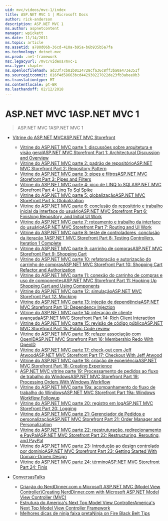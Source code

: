 ```yaml
---
uid: mvc/videos/mvc-1/index
title: ASP.NET MVC 1 | Microsoft Docs
author: rick-anderson
description: ASP.NET MVC 1
ms.author: aspnetcontent
manager: wpickett
ms.date: 11/14/2011
ms.topic: article
ms.assetid: a780d06b-36cd-410a-b95a-b6b935b5a7fa
ms.technology: dotnet-mvc
ms.prod: .net-framework
msc.legacyurl: /mvc/videos/mvc-1
msc.type: chapter
ms.openlocfilehash: ad33f7cb81b0124728cfa36c8ff3ba0a473e351f
ms.sourcegitcommit: 016f4d58663bcd442930227022de23fb3abee0b3
ms.translationtype: MT
ms.contentlocale: pt-BR
ms.lasthandoff: 02/12/2018
---
```

<a name="aspnet-mvc-1"></a><span data-ttu-id="5d8ca-103">ASP.NET MVC 1</span><span class="sxs-lookup"><span data-stu-id="5d8ca-103">ASP.NET MVC 1</span></span>
====================
> <span data-ttu-id="5d8ca-104">ASP.NET MVC 1</span><span class="sxs-lookup"><span data-stu-id="5d8ca-104">ASP.NET MVC 1</span></span>


- [<span data-ttu-id="5d8ca-105">Vitrine do ASP.NET MVC</span><span class="sxs-lookup"><span data-stu-id="5d8ca-105">ASP.NET MVC Storefront</span></span>](aspnet-mvc-storefront/index.md)

    - [<span data-ttu-id="5d8ca-106">Vitrine do ASP.NET MVC parte 1: discussões sobre arquitetura e visão geral</span><span class="sxs-lookup"><span data-stu-id="5d8ca-106">ASP.NET MVC Storefront Part 1: Architectural Discussion and Overview</span></span>](aspnet-mvc-storefront/aspnet-mvc-storefront-part-1-architectural-discussion-and-overview.md)
    - [<span data-ttu-id="5d8ca-107">Vitrine do ASP.NET MVC parte 2: padrão de repositório</span><span class="sxs-lookup"><span data-stu-id="5d8ca-107">ASP.NET MVC Storefront Part 2: Repository Pattern</span></span>](aspnet-mvc-storefront/aspnet-mvc-storefront-part-2-the-repository-pattern.md)
    - [<span data-ttu-id="5d8ca-108">Vitrine do ASP.NET MVC parte 3: pipes e filtros</span><span class="sxs-lookup"><span data-stu-id="5d8ca-108">ASP.NET MVC Storefront Part 3: Pipes and Filters</span></span>](aspnet-mvc-storefront/aspnet-mvc-storefront-part-3-pipes-and-filters.md)
    - [<span data-ttu-id="5d8ca-109">Vitrine do ASP.NET MVC parte 4: pico de LINQ to SQL</span><span class="sxs-lookup"><span data-stu-id="5d8ca-109">ASP.NET MVC Storefront Part 4: Linq To Sql Spike</span></span>](aspnet-mvc-storefront/aspnet-mvc-storefront-part-4-linq-to-sql-spike.md)
    - [<span data-ttu-id="5d8ca-110">Vitrine do ASP.NET MVC parte 5: globalização</span><span class="sxs-lookup"><span data-stu-id="5d8ca-110">ASP.NET MVC Storefront Part 5: Globalization</span></span>](aspnet-mvc-storefront/aspnet-mvc-storefront-part-5-globalization.md)
    - [<span data-ttu-id="5d8ca-111">Vitrine do ASP.NET MVC parte 6: conclusão do repositório e trabalho inicial da interface do usuário</span><span class="sxs-lookup"><span data-stu-id="5d8ca-111">ASP.NET MVC Storefront Part 6: Finishing Repository, and Initial UI Work</span></span>](aspnet-mvc-storefront/aspnet-mvc-storefront-part-6-finishing-the-repository-and-initial-ui-work.md)
    - [<span data-ttu-id="5d8ca-112">Vitrine do ASP.NET MVC parte 7: roteamento e trabalho da interface do usuário</span><span class="sxs-lookup"><span data-stu-id="5d8ca-112">ASP.NET MVC Storefront Part 7: Routing and UI Work</span></span>](aspnet-mvc-storefront/aspnet-mvc-storefront-part-7-routing-and-ui-work.md)
    - [<span data-ttu-id="5d8ca-113">Vitrine do ASP.NET MVC parte 8: teste de controladores, conclusão da iteração 1</span><span class="sxs-lookup"><span data-stu-id="5d8ca-113">ASP.NET MVC Storefront Part 8: Testing Controllers, Iteration 1 Complete</span></span>](aspnet-mvc-storefront/aspnet-mvc-storefront-part-8-testing-controllers-iteration-1-complete.md)
    - [<span data-ttu-id="5d8ca-114">Vitrine do ASP.NET MVC parte 9: carrinho de compras</span><span class="sxs-lookup"><span data-stu-id="5d8ca-114">ASP.NET MVC Storefront Part 9: Shopping Cart</span></span>](aspnet-mvc-storefront/aspnet-mvc-storefront-part-9-the-shopping-cart.md)
    - [<span data-ttu-id="5d8ca-115">Vitrine do ASP.NET MVC parte 10: refatoração e autorização do carrinho de compras</span><span class="sxs-lookup"><span data-stu-id="5d8ca-115">ASP.NET MVC Storefront Part 10: Shopping Cart Refactor and Authorization</span></span>](aspnet-mvc-storefront/aspnet-mvc-storefront-part-10-shopping-cart-refactor-and-authorization.md)
    - [<span data-ttu-id="5d8ca-116">Vitrine do ASP.NET MVC parte 11: conexão do carrinho de compras e uso de componentes</span><span class="sxs-lookup"><span data-stu-id="5d8ca-116">ASP.NET MVC Storefront Part 11: Hooking Up Shopping Cart and Using Components</span></span>](aspnet-mvc-storefront/aspnet-mvc-storefront-part-11-hooking-up-the-shopping-cart-and-using-components.md)
    - [<span data-ttu-id="5d8ca-117">Vitrine do ASP.NET MVC parte 12: simulação</span><span class="sxs-lookup"><span data-stu-id="5d8ca-117">ASP.NET MVC Storefront Part 12: Mocking</span></span>](aspnet-mvc-storefront/aspnet-mvc-storefront-part-12-mocking.md)
    - [<span data-ttu-id="5d8ca-118">Vitrine do ASP.NET MVC parte 13: injeção de dependência</span><span class="sxs-lookup"><span data-stu-id="5d8ca-118">ASP.NET MVC Storefront Part 13: Dependency Injection</span></span>](aspnet-mvc-storefront/aspnet-mvc-storefront-part-13-dependency-injection.md)
    - [<span data-ttu-id="5d8ca-119">Vitrine do ASP.NET MVC parte 14: interação de cliente avançada</span><span class="sxs-lookup"><span data-stu-id="5d8ca-119">ASP.NET MVC Storefront Part 14: Rich Client Interaction</span></span>](aspnet-mvc-storefront/aspnet-mvc-storefront-part-14-rich-client-interaction.md)
    - [<span data-ttu-id="5d8ca-120">Vitrine do ASP.NET MVC parte 15: revisão de código público</span><span class="sxs-lookup"><span data-stu-id="5d8ca-120">ASP.NET MVC Storefront Part 15: Public Code review</span></span>](aspnet-mvc-storefront/aspnet-mvc-storefront-part-15-public-code-review.md)
    - [<span data-ttu-id="5d8ca-121">Vitrine do ASP.NET MVC parte 16: refazer associação com OpenID</span><span class="sxs-lookup"><span data-stu-id="5d8ca-121">ASP.NET MVC Storefront Part 16: Membership Redo With OpenID</span></span>](aspnet-mvc-storefront/aspnet-mvc-storefront-part-16-membership-redo-with-openid.md)
    - [<span data-ttu-id="5d8ca-122">Vitrine do ASP.NET MVC parte 17: check-out com Jeff Atwood</span><span class="sxs-lookup"><span data-stu-id="5d8ca-122">ASP.NET MVC Storefront Part 17: Checkout With Jeff Atwood</span></span>](aspnet-mvc-storefront/aspnet-mvc-storefront-part-17-checkout-with-jeff-atwood.md)
    - [<span data-ttu-id="5d8ca-123">Vitrine do ASP.NET MVC parte 18: criação de experiência</span><span class="sxs-lookup"><span data-stu-id="5d8ca-123">ASP.NET MVC Storefront Part 18: Creating Experience</span></span>](aspnet-mvc-storefront/aspnet-mvc-storefront-part-18-creating-an-experience.md)
    - [<span data-ttu-id="5d8ca-124">ASP.NET MVC vitrine parte 19: Processamento de pedidos ao fluxo de trabalho do Windows</span><span class="sxs-lookup"><span data-stu-id="5d8ca-124">ASP.NET MVC Storefront Part 19: Processing Orders With Windows Workflow</span></span>](aspnet-mvc-storefront/aspnet-mvc-storefront-part-19-processing-orders-with-windows-workflow.md)
    - [<span data-ttu-id="5d8ca-125">Vitrine do ASP.NET MVC parte 19a: acompanhamento do fluxo de trabalho do Windows</span><span class="sxs-lookup"><span data-stu-id="5d8ca-125">ASP.NET MVC Storefront Part 19a: Windows Workflow Followup</span></span>](aspnet-mvc-storefront/aspnet-mvc-storefront-part-19a-windows-workflow-followup.md)
    - [<span data-ttu-id="5d8ca-126">Vitrine do ASP.NET MVC parte 20: registro em log</span><span class="sxs-lookup"><span data-stu-id="5d8ca-126">ASP.NET MVC Storefront Part 20: Logging</span></span>](aspnet-mvc-storefront/aspnet-mvc-storefront-part-20-logging.md)
    - [<span data-ttu-id="5d8ca-127">Vitrine do ASP.NET MVC parte 21: Gerenciador de Pedidos e personalização</span><span class="sxs-lookup"><span data-stu-id="5d8ca-127">ASP.NET MVC Storefront Part 21: Order Manager and Personalization</span></span>](aspnet-mvc-storefront/aspnet-mvc-storefront-part-21-order-manager-and-personalization.md)
    - [<span data-ttu-id="5d8ca-128">Vitrine do ASP.NET MVC parte 22: reestruturação, redirecionamento e PayPal</span><span class="sxs-lookup"><span data-stu-id="5d8ca-128">ASP.NET MVC Storefront Part 22: Restructuring, Rerouting, and PayPal</span></span>](aspnet-mvc-storefront/aspnet-mvc-storefront-part-22-restructuring-rerouting-and-paypal.md)
    - [<span data-ttu-id="5d8ca-129">Vitrine do ASP.NET MVC parte 23: Introdução ao design controlado por domínio</span><span class="sxs-lookup"><span data-stu-id="5d8ca-129">ASP.NET MVC Storefront Part 23: Getting Started With Domain-Driven Design</span></span>](aspnet-mvc-storefront/aspnet-mvc-storefront-part-23-getting-started-with-domain-driven-design.md)
    - [<span data-ttu-id="5d8ca-130">Vitrine do ASP.NET MVC parte 24: término</span><span class="sxs-lookup"><span data-stu-id="5d8ca-130">ASP.NET MVC Storefront Part 24: Finis</span></span>](aspnet-mvc-storefront/aspnet-mvc-storefront-part-24-finis.md)
- [<span data-ttu-id="5d8ca-131">Conversas</span><span class="sxs-lookup"><span data-stu-id="5d8ca-131">Talks</span></span>](conference-presentations/index.md)

    - [<span data-ttu-id="5d8ca-132">Criação do NerdDinner.com o Microsoft ASP.NET MVC (Model View Controller)</span><span class="sxs-lookup"><span data-stu-id="5d8ca-132">Creating NerdDinner.com with Microsoft ASP.NET Model View Controller (MVC)</span></span>](conference-presentations/creating-nerddinnercom-with-microsoft-aspnet-model-view-controller-mvc.md)
    - [<span data-ttu-id="5d8ca-133">Estrutura do America's Next Top Model View Controller</span><span class="sxs-lookup"><span data-stu-id="5d8ca-133">America's Next Top Model View Controller Framework</span></span>](conference-presentations/americas-next-top-model-view-controller-framework.md)
    - [<span data-ttu-id="5d8ca-134">Melhores dicas de ninja faixa preta</span><span class="sxs-lookup"><span data-stu-id="5d8ca-134">Ninja on Fire Black Belt Tips</span></span>](conference-presentations/ninja-on-fire-black-belt-tips.md)
